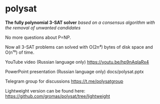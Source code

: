 # polysat
**The fully polynomial 3-SAT solver**
*based on a consensus algorithm with the removal of unwanted candidates*

No more questions about P=NP.

Now all 3-SAT problems can solved with O(2n⁴) bytes of disk space and O(n¹⁰) of time.

YouTube video (Russian language only)
https://youtu.be/hp9nAqIaRx4

PowerPoint presentation (Russian language only) docs/polysat.pptx

Telegram group for discussions
https://t.me/polysatgroup

Lightweight version can be found here: https://github.com/gromas/polysat/tree/lightweight
